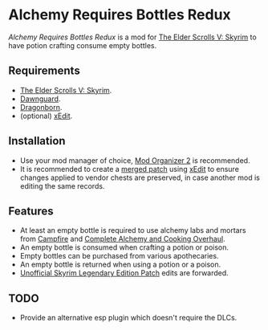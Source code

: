 # Alchemy Requires Bottles Redux

_Alchemy Requires Bottles Redux_ is a mod for
[The Elder Scrolls V: Skyrim][Skyrim] to have potion crafting consume empty
bottles.

## Requirements

- [The Elder Scrolls V: Skyrim][Skyrim].
- [Dawnguard].
- [Dragonborn].
- (optional) [xEdit].

## Installation

- Use your mod manager of choice, [Mod Organizer 2] is recommended.
- It is recommended to create a [merged patch][#1] using [xEdit] to ensure
changes applied to vendor chests are preserved, in case another mod is editing
the same records.

## Features

- At least an empty bottle is required to use alchemy labs and mortars from
  [Campfire] and [Complete Alchemy and Cooking Overhaul][CACO].
- An empty bottle is consumed when crafting a potion or poison.
- Empty bottles can be purchased from various apothecaries.
- An empty bottle is returned when using a potion or a poison.
- [Unofficial Skyrim Legendary Edition Patch][USLEEP] edits are forwarded.

## TODO

- Provide an alternative esp plugin which doesn't require the DLCs.


[Skyrim]: https://store.steampowered.com/app/72850
[Dawnguard]: https://store.steampowered.com/app/211720
[Dragonborn]: https://store.steampowered.com/app/226880
[xEdit]: https://tes5edit.github.io
[Campfire]: https://www.nexusmods.com/skyrim/mods/64798
[CACO]: https://www.nexusmods.com/skyrim/mods/69306
[USLEEP]: https://www.nexusmods.com/skyrim/mods/71214
[Mod Organizer 2]: https://www.nexusmods.com/skyrimspecialedition/mods/6194
[#1]: https://tes5edit.github.io/docs/4-conflict-detection-and-resolution.html#s_4-8
